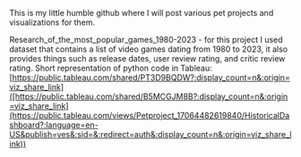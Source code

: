 This is my little humble github where I will post various pet projects and visualizations for them.

Research_of_the_most_popular_games_1980-2023 - for this project I used dataset that contains a list of video games dating from 1980 to 2023, 
it also provides things such as release dates, user review rating, and critic review rating.
Short representation of python code in Tableau: [https://public.tableau.com/shared/PT3D9BQDW?:display_count=n&:origin=viz_share_link]([https://public.tableau.com/shared/B5MCGJM8B?:display_count=n&:origin=viz_share_link](https://public.tableau.com/views/Petproject_17064482619840/HistoricalDashboard?:language=en-US&publish=yes&:sid=&:redirect=auth&:display_count=n&:origin=viz_share_link))
